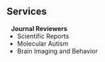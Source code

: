 ## Services
<h4 style="margin:0 10px 0;">Journal Reviewers</h4>

<ul style="margin:0 0 20px;">
  <li>Scientific Reports</li>
  <li>Molecular Autism</li>
  <li>Brain Imaging and Behavior</li>
</ul>